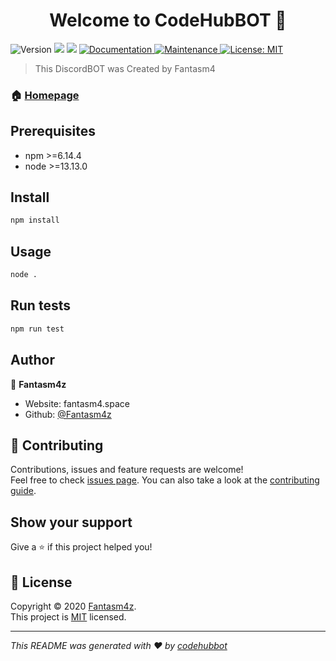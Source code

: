 <h1 align="center">Welcome to CodeHubBOT 👋</h1>
<p>
  <img alt="Version" src="https://img.shields.io/badge/version-1.0.0-blue.svg?cacheSeconds=2592000" />
  <img src="https://img.shields.io/badge/npm-%3E%3D6.14.4-blue.svg" />
  <img src="https://img.shields.io/badge/node-%3E%3D13.13.0-blue.svg" />
  <a href="https://github.com/kefranabg/readme-md-generator#readme" target="_blank">
    <img alt="Documentation" src="https://img.shields.io/badge/documentation-yes-brightgreen.svg" />
  </a>
  <a href="https://github.com/kefranabg/readme-md-generator/graphs/commit-activity" target="_blank">
    <img alt="Maintenance" src="https://img.shields.io/badge/Maintained%3F-yes-green.svg" />
  </a>
  <a href="https://github.com/kefranabg/readme-md-generator/blob/master/LICENSE" target="_blank">
    <img alt="License: MIT" src="https://img.shields.io/github/license/Fantasm4z/CodeHubBOT" />
  </a>
</p>

> This DiscordBOT was Created by Fantasm4

### 🏠 [Homepage](https://github.com/Fantasm4z/codehubbot#readme)

## Prerequisites

- npm >=6.14.4
- node >=13.13.0

## Install

```sh
npm install
```

## Usage

```sh
node .
```

## Run tests

```sh
npm run test
```

## Author

👤 **Fantasm4z**

* Website: fantasm4.space
* Github: [@Fantasm4z](https://github.com/Fantasm4z)

## 🤝 Contributing

Contributions, issues and feature requests are welcome!<br />Feel free to check [issues page](https://github.com/Fantasm4z/codehubbot/issues). You can also take a look at the [contributing guide](https://github.com/Fantasm4z/codehubbot/blob/master/CONTRIBUTING.md).

## Show your support

Give a ⭐️ if this project helped you!

## 📝 License

Copyright © 2020 [Fantasm4z](https://github.com/Fantasm4z).<br />
This project is [MIT](https://github.com/Fantasm4z/codehubbot/blob/master/LICENSE) licensed.

***
_This README was generated with ❤️ by [codehubbot](https://github.com/Fantasm4z/codehubbot/)_